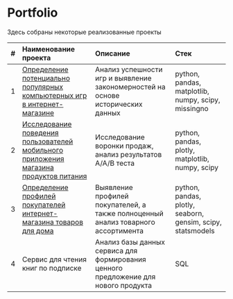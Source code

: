 # Portfolio

Здесь собраны некоторые реализованные проекты

| #  | Наименование проекта | Описание | Стек |
|:-- |:---------------|:-------------|:-----|
| 1  | [Определение потенциально популярных компьютерных игр в интернет-магазине](https://github.com/CatherinaPark/Portfolio/tree/main/Online%20computer%20game%20store) | Анализ успешности игр и выявление закономерностей на основе исторических данных | python, pandas, matplotlib, numpy, scipy, missingno |
| 2  | [Исследование поведения пользователей мобильного приложения магазина продуктов питания](https://github.com/CatherinaPark/Portfolio/tree/main/Food%20store%20mobile%20application) | Исследование воронки продаж, анализ результатов А/А/В теста | python, pandas, plotly, matplotlib, numpy, scipy |
| 3  | [Определение профилей покупателей интернет-магазина товаров для дома](https://github.com/CatherinaPark/Portfolio/tree/main/Online%20store%20of%20household%20goods) | Выявление профилей покупателей, а также полноценный анализ товарного ассортимента | python, pandas, plotly, seaborn, gensim, scipy, statsmodels |
| 4  | Сервис для чтения книг по подписке | Анализ базы данных сервиса для формирования ценного предложение для нового продукта | SQL |

